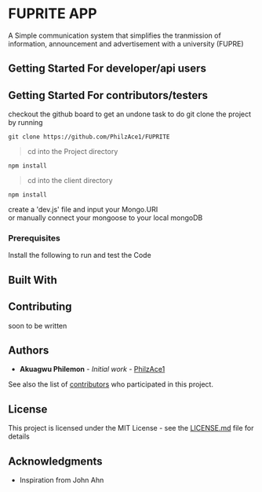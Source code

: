 # FUPRITE APP 

A Simple communication system that simplifies the tranmission of information, announcement and advertisement with a university (FUPRE)
## Getting Started For developer/api users

## Getting Started For contributors/testers
  checkout the github board to get an undone task to do 
git clone the project by running 
```
git clone https://github.com/PhilzAce1/FUPRITE
```
> cd into the Project directory
```
npm install 
```

> cd into the client directory
```
npm install 
```
create a 'dev.js' file and input your Mongo.URI  
or manually connect your mongoose to your local mongoDB 

### Prerequisites
  Install the following to run and test the Code

## Built With

## Contributing
soon to be written


## Authors

* **Akuagwu Philemon** - *Initial work* - [PhilzAce1](https://github.com/Philzace1)

See also the list of [contributors](https://github.com/your/project/contributors) who participated in this project.

## License

This project is licensed under the MIT License - see the [LICENSE.md](LICENSE.md) file for details

## Acknowledgments


* Inspiration from John Ahn
